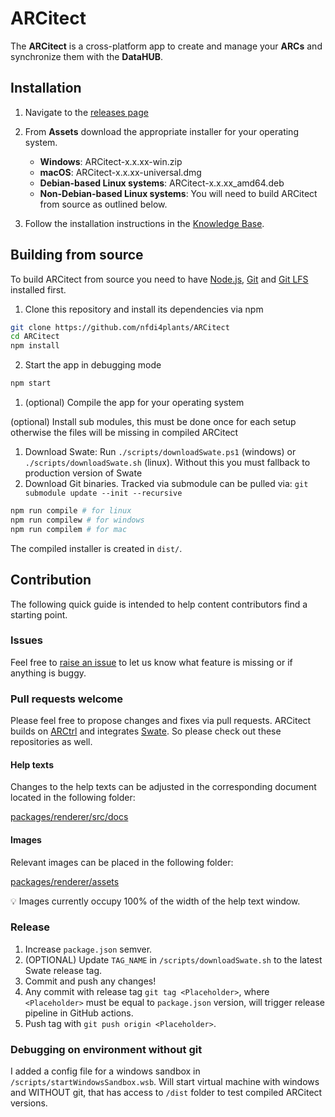 # ARCitect

The **ARCitect** is a cross-platform app to create and manage your **ARCs** and synchronize them with the **DataHUB**.

## Installation

1. Navigate to the [releases page](https://github.com/nfdi4plants/ARCitect/releases/latest)
2. From ****Assets**** download the appropriate installer for your operating system.

    - **Windows**:  ARCitect-x.x.xx-win.zip
    - **macOS**: ARCitect-x.x.xx-universal.dmg
    - **Debian-based Linux systems**: ARCitect-x.x.xx_amd64.deb
    - **Non-Debian-based Linux systems**: You will need to build ARCitect from source as outlined below.

3. Follow the installation instructions in the [Knowledge Base](https://nfdi4plants.org/nfdi4plants.knowledgebase/arcitect).

## Building from source

To build ARCitect from source you need to have <a href="https://nodejs.org/en/download" target="_blank">Node.js</a>, <a href="https://git-scm.com/downloads" target="_blank">Git</a> and <a href="https://git-lfs.github.com/" target="_blank">Git LFS</a> installed first.

1. Clone this repository and install its dependencies via npm
```bash
git clone https://github.com/nfdi4plants/ARCitect
cd ARCitect
npm install
```

2. Start the app in debugging mode

```bash
npm start
```


1. (optional) Compile the app for your operating system
   
(optional) Install sub modules, this must be done once for each setup otherwise the files will be missing in compiled ARCitect

   1. Download Swate: Run `./scripts/downloadSwate.ps1` (windows) or `./scripts/downloadSwate.sh` (linux). Without this you must fallback to production version of Swate
   2. Download Git binaries. Tracked via submodule can be pulled via: `git submodule update --init --recursive`

```bash
npm run compile # for linux
npm run compilew # for windows
npm run compilem # for mac    
```

The compiled installer is created in `dist/`.

## Contribution

The following quick guide is intended to help content contributors find a starting point.

### Issues

Feel free to [raise an issue](https://github.com/nfdi4plants/ARCitect/issues/new/choose) to let us know what feature is missing or if anything is buggy.

### Pull requests welcome

Please feel free to propose changes and fixes via pull requests.
ARCitect builds on [ARCtrl](https://github.com/nfdi4plants/ARCtrl) and integrates [Swate](https://github.com/nfdi4plants/Swate). So please check out these repositories as well.

#### Help texts

Changes to the help texts can be adjusted in the corresponding document located in the following folder: 

[packages/renderer/src/docs](packages/renderer/src/docs)

#### Images

Relevant images can be placed in the following folder:

[packages/renderer/assets](packages/renderer/assets)

:bulb: Images currently occupy 100% of the width of the help text window.

### Release

1. Increase `package.json` semver.
2. (OPTIONAL) Update `TAG_NAME` in `/scripts/downloadSwate.sh` to the latest Swate release tag.
2. Commit and push any changes!
2. Any commit with release tag `git tag <Placeholder>`, where `<Placeholder>` must be equal to `package.json` version, will trigger release pipeline in GitHub actions.
3. Push tag with `git push origin <Placeholder>`.

### Debugging on environment without git

I added a config file for a windows sandbox in `/scripts/startWindowsSandbox.wsb`. Will start virtual machine with windows and WITHOUT git, that has access to `/dist` folder to test compiled ARCitect versions.